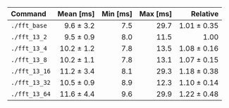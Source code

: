 | Command | Mean [ms] | Min [ms] | Max [ms] | Relative |
|:---|---:|---:|---:|---:|
| `./fft_base` | 9.6 ± 3.2 | 7.5 | 29.7 | 1.01 ± 0.35 |
| `./fft_13_2` | 9.5 ± 0.9 | 8.0 | 11.5 | 1.00 |
| `./fft_13_4` | 10.2 ± 1.2 | 7.8 | 13.5 | 1.08 ± 0.16 |
| `./fft_13_8` | 10.2 ± 1.1 | 7.8 | 13.1 | 1.07 ± 0.15 |
| `./fft_13_16` | 11.2 ± 3.4 | 8.1 | 29.3 | 1.18 ± 0.38 |
| `./fft_13_32` | 10.5 ± 0.9 | 8.9 | 12.3 | 1.10 ± 0.14 |
| `./fft_13_64` | 11.6 ± 4.4 | 9.6 | 29.9 | 1.22 ± 0.48 |
